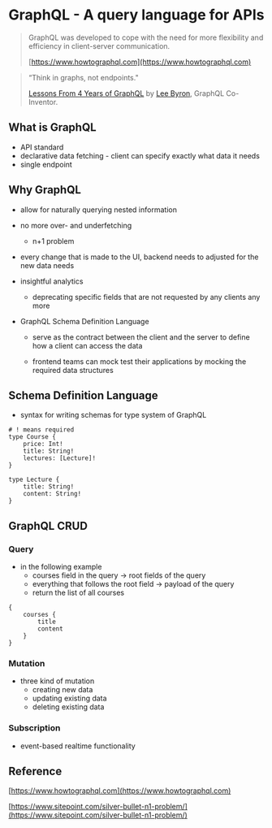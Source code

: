 # GraphQL - A query language for APIs

> GraphQL was developed to cope with the need for more flexibility and efficiency in client-server communication.
>
> [https://www.howtographql.com](https://www.howtographql.com)



> “Think in graphs, not endpoints."
>
> [Lessons From 4 Years of GraphQL](http://www.graphql.com/articles/4-years-of-graphql-lee-byron) by [Lee Byron](https://twitter.com/leeb), GraphQL Co-Inventor.

## What is GraphQL

* API standard
* declarative data fetching - client can specify exactly what data it needs
* single endpoint

## Why GraphQL

* allow for naturally querying nested information
* no more over- and underfetching
  * n+1 problem
* every change that is made to the UI, backend needs to adjusted for the new data needs
* insightful analytics
  * deprecating specific fields that are not requested by any clients any more
* GraphQL Schema Definition Language

  * serve as the contract between the client and the server to define how a client can access the data

  * frontend teams can mock test their applications by mocking the required data structures

## Schema Definition Language

* syntax for writing schemas for type system of GraphQL

```
# ! means required
type Course {
    price: Int!
    title: String!
    lectures: [Lecture]!
}

type Lecture {
    title: String!
    content: String!
}
```

## GraphQL CRUD

### Query

* in the following example
  * courses field in the query -&gt; root fields of the query 
  * everything that follows the root field -&gt; payload of the query
  * return the list of all courses

```
{
    courses {
        title
        content
    }
}
```

### Mutation

* three kind of mutation
  * creating new data
  * updating existing data
  * deleting existing data

### Subscription

* event-based realtime functionality

## Reference

[https://www.howtographql.com](https://www.howtographql.com)

[https://www.sitepoint.com/silver-bullet-n1-problem/](https://www.sitepoint.com/silver-bullet-n1-problem/)


